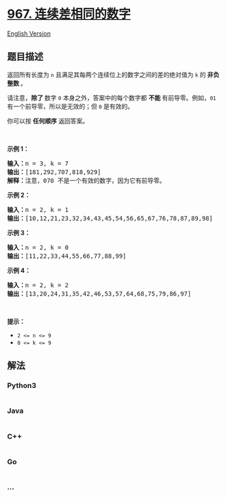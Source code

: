 # [967. 连续差相同的数字](https://leetcode.cn/problems/numbers-with-same-consecutive-differences)

[English Version](/solution/0900-0999/0967.Numbers%20With%20Same%20Consecutive%20Differences/README_EN.md)

## 题目描述

<!-- 这里写题目描述 -->

<p>返回所有长度为 <code>n</code> 且满足其每两个连续位上的数字之间的差的绝对值为 <code>k</code> 的<strong> 非负整数 </strong>。</p>

<p>请注意，<strong>除了 </strong>数字 <code>0</code> 本身之外，答案中的每个数字都 <strong>不能 </strong>有前导零。例如，<code>01</code> 有一个前导零，所以是无效的；但 <code>0</code>&nbsp;是有效的。</p>

<p>你可以按 <strong>任何顺序</strong> 返回答案。</p>

<p>&nbsp;</p>

<p><strong>示例 1：</strong></p>

<pre>
<strong>输入：</strong>n = 3, k = 7
<strong>输出：</strong>[181,292,707,818,929]
<strong>解释：</strong>注意，070 不是一个有效的数字，因为它有前导零。
</pre>

<p><strong>示例 2：</strong></p>

<pre>
<strong>输入：</strong>n = 2, k = 1
<strong>输出：</strong>[10,12,21,23,32,34,43,45,54,56,65,67,76,78,87,89,98]</pre>

<p><strong>示例 3：</strong></p>

<pre>
<strong>输入：</strong>n = 2, k = 0
<strong>输出：</strong>[11,22,33,44,55,66,77,88,99]
</pre>

<p><strong>示例 4：</strong></p>

<pre>
<strong>输入：</strong>n = 2, k = 2
<strong>输出：</strong>[13,20,24,31,35,42,46,53,57,64,68,75,79,86,97]
</pre>

<p>&nbsp;</p>

<p><strong>提示：</strong></p>

<ul>
	<li><code>2 &lt;= n &lt;= 9</code></li>
	<li><code>0 &lt;= k &lt;= 9</code></li>
</ul>


## 解法

<!-- 这里可写通用的实现逻辑 -->

<!-- tabs:start -->

### **Python3**

<!-- 这里可写当前语言的特殊实现逻辑 -->

```python

```

### **Java**

<!-- 这里可写当前语言的特殊实现逻辑 -->

```java

```

### **C++**

```cpp

```

### **Go**

```go

```

### **...**

```

```

<!-- tabs:end -->